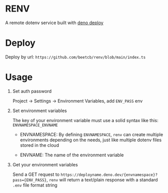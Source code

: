 # RENV

A remote dotenv service built with [deno deploy](https://deno.com/deploy)

# Deploy

Deploy by url: `https://github.com/beetcb/renv/blob/main/index.ts`

# Usage

1. Set auth password

   Project -> Settings -> Environment Variables, add `ENV_PASS` env
2. Set environment variables

   The key of your environment variable must use a solid syntax like this:
   `ENVNAMESPACE_ENVNAME`

   - ENVNAMESPACE: By defining `ENVNAMESPACE`, `renv` can create multiple environments
     depending on the needs, just like multiple dotenv files stored in the cloud

   - ENVNAME: The name of the environment variable

3. Get your environment variables

   Send a GET request to
   `https://deployname.deno.dev/{envnamespace}?pass={ENV_PASS}`, `renv` will
   return a text/plain response with a standard `.env` file format string
